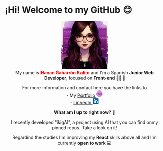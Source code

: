 <h1>¡Hi! Welcome to my GitHub 😊</h1>
<p align="center">
  <img src="avatar_readme_github.jpeg" alt="Hanan Gabarron Avatar" style="height:150px;" />
  <br/>
  My name is <strong style="color:red;">Hanan Gabarrón Kalito</strong> and I'm a Spanish <strong>Junior Web Developer</strong>, focused on <strong>Front-end</strong> 👩🏻‍💻
</p>

<p align="center">For more information and contact here you have the links to<br/> 
  - My <a href="https://portfolio-hanangk.vercel.app">Portfolio <img src="android-chrome-192x192.png" height=20px /></a> <br />
  - <a href="https://linkedin.com/in/hanangabarron">LinkedIn <img src="logo-linkedin-icon-4096.png" height=20px /></a></p>

<div align="center">
  <strong>What am I up to right now? 📍</strong>
  <p>I recently developed "ikigAI", a project using AI that you can find onmy pinned repos. Take a look on it!</p>
  <p>Regardind the studies I'm improving my <strong>React</strong> skills above all and I'm currently <strong>open to work</strong> 💻</p>
</div>


